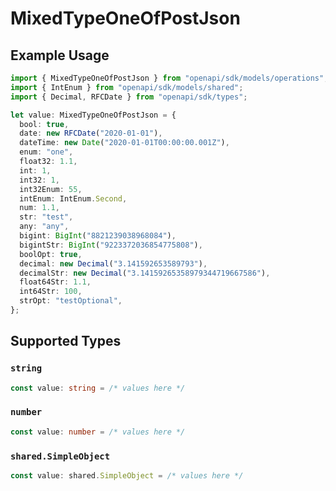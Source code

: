 # MixedTypeOneOfPostJson

## Example Usage

```typescript
import { MixedTypeOneOfPostJson } from "openapi/sdk/models/operations";
import { IntEnum } from "openapi/sdk/models/shared";
import { Decimal, RFCDate } from "openapi/sdk/types";

let value: MixedTypeOneOfPostJson = {
  bool: true,
  date: new RFCDate("2020-01-01"),
  dateTime: new Date("2020-01-01T00:00:00.001Z"),
  enum: "one",
  float32: 1.1,
  int: 1,
  int32: 1,
  int32Enum: 55,
  intEnum: IntEnum.Second,
  num: 1.1,
  str: "test",
  any: "any",
  bigint: BigInt("8821239038968084"),
  bigintStr: BigInt("9223372036854775808"),
  boolOpt: true,
  decimal: new Decimal("3.141592653589793"),
  decimalStr: new Decimal("3.14159265358979344719667586"),
  float64Str: 1.1,
  int64Str: 100,
  strOpt: "testOptional",
};
```

## Supported Types

### `string`

```typescript
const value: string = /* values here */
```

### `number`

```typescript
const value: number = /* values here */
```

### `shared.SimpleObject`

```typescript
const value: shared.SimpleObject = /* values here */
```

